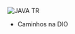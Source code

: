 ![JAVA TR](https://user-images.githubusercontent.com/119720253/208550542-631492ad-ef73-404d-95a1-86b35cda61b4.jpg)
*   Caminhos na DIO
